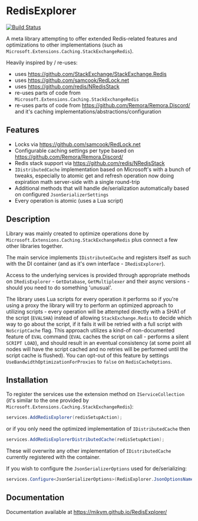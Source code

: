 # RedisExplorer

[![Build Status](https://github.com/MikyM/RedisExplorer/actions/workflows/release.yml/badge.svg)](https://github.com/MikyM/RedisExplorer/actions)

A meta library attempting to offer extended Redis-related features and optimizations to other implementations (such as `Microsoft.Extensions.Caching.StackExchangeRedis`).

Heavily inspired by / re-uses:
- uses https://github.com/StackExchange/StackExchange.Redis
- uses https://github.com/samcook/RedLock.net
- uses https://github.com/redis/NRedisStack
- re-uses parts of code from `Microsoft.Extensions.Caching.StackExchangeRedis`
- re-uses parts of code from https://github.com/Remora/Remora.Discord/ and it's caching implementations/abstractions/configuration

## Features

- Locks via https://github.com/samcook/RedLock.net
- Configurable caching settings per type based on https://github.com/Remora/Remora.Discord/
- Redis stack support via https://github.com/redis/NRedisStack
- `IDistributedCache` implementation based on Microsoft's with a bunch of tweaks, especially to atomic get and refresh operation now doing expiration math server-side with a single round-trip
- Additional methods that will handle de/serialization automatically based on configured `JsonSerializerSettings`
- Every operation is atomic (uses a Lua script)

## Description

Library was mainly created to optimize operations done by `Microsoft.Extensions.Caching.StackExchangeRedis` plus connect a few other libraries together.

The main service implements `IDistributedCache` and registers itself as such with the DI container (and as it's own interface - `IRedisExplorer`).

Access to the underlying services is provided through appropriate methods on `IRedisExplorer` - `GetDatabase`, `GetMultiplexer` and their async versions - should you need to do something 'unusual'.

The library uses Lua scripts for every operation it performs so if you're using a proxy the library will try to perform an optimized approach to utilizing scripts - every operation will be attempted directly with a SHA1 of the script (`EVALSHA`) instead of allowing `StackExchange.Redis` to decide which way to go about the script, if it fails it will be retried with a full script with `NoScriptCache` flag. This approach utilizes a kind-of non-documented feature of `EVAL` command (`EVAL` caches the script on call - performs a silent `SCRIPT LOAD`), and should result in an eventual consistency (at some point all nodes will have the script cached and no retries will be performed until the script cache is flushed).
You can opt-out of this feature by settings `UseBandwidthOptimizationForProxies` to `false` on `RedisCacheOptions`.

## Installation

To register the services use the extension method on `IServiceCollection` (it's similar to the one provided by `Microsoft.Extensions.Caching.StackExchangeRedis`):

```csharp
services.AddRedisExplorer(redisSetupAction);
```

or if you only need the optimized implementation of `IDistributedCache` then
```csharp
services.AddRedisExplorerDistributedCache(redisSetupAction);
```

These will overwrite any other implementation of `IDistributedCache` currently registered with the container.

If you wish to configure the `JsonSerializerOptions` used for de/serializing:
```csharp
services.Configure<JsonSerializerOptions>(RedisExplorer.JsonOptionsName, yourOptions);
```

## Documentation

Documentation available at https://mikym.github.io/RedisExplorer/
